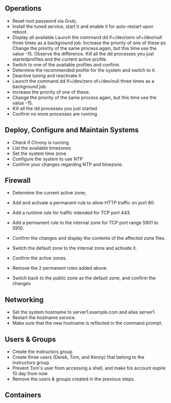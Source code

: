 ## Operations

- Reset root password via Grub;
- Install the tuned service, start it and enable it for auto-restart upon reboot. 
- Display all available Launch the command dd if=/dev/zero of=/dev/null three times as a background job. Increase the priority of one of these ps Change the priority of the same process again, but this time use the value -15. Observe the difference. Kill all the dd processes you just startedprofiles and the current active profile.
- Switch to one of the available profiles and confirm. 
- Determine the recommended profile for the system and switch to it. 
- Deactive tuning and reactivate it
- Launch the command dd if=/dev/zero of=/dev/null three times as a background job. 
- Increase the priority of one of these. 
- Change the priority of the same process again, but this time use the value -15.
- Kill all the dd processes you just started
- Confirm no more processes are running

## Deploy, Configure and Maintain Systems
- Check if Chrony is running
- List the available timezones
- Set the system time zone.
- Configure the system to use NTP
- Confirm your changes regarding NTP and timezone.

## Firewall

- Determine the current active zone;
- Add and activate a permanent rule to allow HTTP traffic on port 80.
- Add a runtime rule for traffic intended for TCP port 443.
- Add a permanent rule to the internal zone for TCP port range 5901 to 5910. 
- Confirm the changes and display the contents of the affected zone files. 
- Switch the default zone to the internal zone and activate it.
- Confirm the active zones.

- Remove the 2 permanent rules added above. 
- Switch back to the public zone as the default zone, and confirm the changes

## Networking
- Set the system hostname to server1.example.com and alias server1.
- Restart the hostname service.
- Make sure that the new hostname is reflected in the command prompt.

## Users & Groups
- Create the instructors group
- Create three users (Derek, Tom, and Kenny) that belong to the instructors group.
- Prevent Tom's user from accessing a shell, and make his account expire 10 day from now
- Remove the users & groups created in the previous steps.

## Containers
